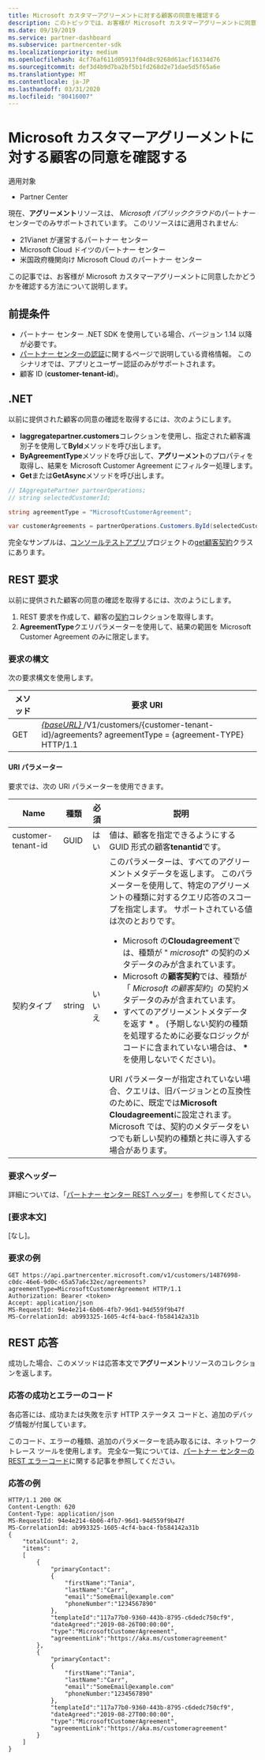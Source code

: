 ```yaml
---
title: Microsoft カスタマーアグリーメントに対する顧客の同意を確認する
description: このトピックでは、お客様が Microsoft カスタマーアグリーメントに同意したかどうかを確認する方法について説明します。
ms.date: 09/19/2019
ms.service: partner-dashboard
ms.subservice: partnercenter-sdk
ms.localizationpriority: medium
ms.openlocfilehash: 4cf76af611d05913f04d8c9268d61acf16334d76
ms.sourcegitcommit: def3d4b9d7ba2bf5b1fd268d2e71dae5d5f65a6e
ms.translationtype: MT
ms.contentlocale: ja-JP
ms.lasthandoff: 03/31/2020
ms.locfileid: "80416007"
---
```

# <a name="get-confirmation-of-customer-acceptance-of-microsoft-customer-agreement"></a>Microsoft カスタマーアグリーメントに対する顧客の同意を確認する

適用対象

- Partner Center

現在、**アグリーメント**リソースは、 *Microsoft パブリッククラウド*のパートナーセンターでのみサポートされています。 このリソースはに適用されません:

- 21Vianet が運営するパートナー センター
- Microsoft Cloud ドイツのパートナー センター
- 米国政府機関向け Microsoft Cloud のパートナー センター

この記事では、お客様が Microsoft カスタマーアグリーメントに同意したかどうかを確認する方法について説明します。

## <a name="prerequisites"></a>前提条件

- パートナー センター .NET SDK を使用している場合、バージョン 1.14 以降が必要です。
- [パートナー センターの認証](./partner-center-authentication.md)に関するページで説明している資格情報。 このシナリオでは、アプリとユーザー認証のみがサポートされます。
- 顧客 ID (**customer-tenant-id**)。

## <a name="net"></a>.NET

以前に提供された顧客の同意の確認を取得するには、次のようにします。

- **Iaggregatepartner.customers**コレクションを使用し、指定された顧客識別子を使用して**ById**メソッドを呼び出します。
- **ByAgreementType**メソッドを呼び出して、**アグリーメント**のプロパティを取得し、結果を Microsoft Customer Agreement にフィルター処理します。
- **Get**または**GetAsync**メソッドを呼び出します。

```csharp
// IAggregatePartner partnerOperations;
// string selectedCustomerId;

string agreementType = "MicrosoftCustomerAgreement";

var customerAgreements = partnerOperations.Customers.ById(selectedCustomerId).Agreements.ByAgreementType(agreementType).Get();
```

完全なサンプルは、[コンソールテストアプリ](https://github.com/PartnerCenterSamples/Partner-Center-SDK-Samples)プロジェクトの[get顧客契約](https://github.com/PartnerCenterSamples/Partner-Center-SDK-Samples/blob/master/Source/Partner%20Center%20SDK%20Samples/Agreements/GetCustomerAgreements.cs)クラスにあります。


## <a name="rest-request"></a>REST 要求

以前に提供された顧客の同意の確認を取得するには、次のようにします。

1. REST 要求を作成して、顧客の[契約](./agreement-resources.md)コレクションを取得します。 
2. **AgreementType**クエリパラメーターを使用して、結果の範囲を Microsoft Customer Agreement のみに限定します。

### <a name="request-syntax"></a>要求の構文

次の要求構文を使用します。

| メソッド | 要求 URI                                                                                      |
|--------|--------------------------------------------------------------------------------------------------|
| GET    | [ *\{baseURL\}* ](partner-center-rest-urls.md)/V1/customers/{customer-tenant-id}/agreements? agreementType = {agreement-TYPE} HTTP/1.1 |

#### <a name="uri-parameters"></a>URI パラメーター

要求では、次の URI パラメーターを使用できます。

| Name             | 種類 | 必須 | 説明                                                                               |
|------------------|------|----------|-------------------------------------------------------------------------------------------|
| customer-tenant-id | GUID | はい | 値は、顧客を指定できるようにする GUID 形式の顧客**tenantid**です。 |
| 契約タイプ | string | いいえ | このパラメーターは、すべてのアグリーメントメタデータを返します。 このパラメーターを使用して、特定のアグリーメントの種類に対するクエリ応答のスコープを指定します。 サポートされている値は次のとおりです。 <ul><li>Microsoft の**Cloudagreement**では、種類が " *microsoft*" の契約のメタデータのみが含まれています。</li><li>Microsoft の**顧客契約**では、種類が「 *Microsoft の顧客契約*」の契約メタデータのみが含まれています。</li><li>すべてのアグリーメントメタデータを返す **\*** 。 (予期しない契約の種類を処理するために必要なロジックがコードに含まれていない場合は、 **\*** を使用しないでください)。</li></ul> URI パラメーターが指定されていない場合、クエリは、旧バージョンとの互換性のために、既定では**Microsoft Cloudagreement**に設定されます。 Microsoft では、契約のメタデータをいつでも新しい契約の種類と共に導入する場合があります。  |

### <a name="request-headers"></a>要求ヘッダー

詳細については、「[パートナー センター REST ヘッダー](headers.md)」を参照してください。

### <a name="request-body"></a>[要求本文]

[なし]。

### <a name="request-example"></a>要求の例

```http
GET https://api.partnercenter.microsoft.com/v1/customers/14876998-c0dc-46e6-9d0c-65a57a6c32ec/agreements?agreementType=MicrosoftCustomerAgreement HTTP/1.1
Authorization: Bearer <token> 
Accept: application/json
MS-RequestId: 94e4e214-6b06-4fb7-96d1-94d559f9b47f
MS-CorrelationId: ab993325-1605-4cf4-bac4-fb584142a31b
```

## <a name="rest-response"></a>REST 応答

成功した場合、このメソッドは応答本文で**アグリーメント**リソースのコレクションを返します。

### <a name="response-success-and-error-codes"></a>応答の成功とエラーのコード

各応答には、成功または失敗を示す HTTP ステータス コードと、追加のデバッグ情報が付属しています。 

このコード、エラーの種類、追加のパラメーターを読み取るには、ネットワーク トレース ツールを使用します。 完全な一覧については、[パートナー センターの REST エラーコード](error-codes.md)に関する記事を参照してください。

### <a name="response-example"></a>応答の例

```http
HTTP/1.1 200 OK
Content-Length: 620
Content-Type: application/json
MS-RequestId: 94e4e214-6b06-4fb7-96d1-94d559f9b47f
MS-CorrelationId: ab993325-1605-4cf4-bac4-fb584142a31b
{
    "totalCount": 2,
    "items":
    [ 
        {
            "primaryContact":
            {
                "firstName":"Tania",
                "lastName":"Carr",
                "email":"SomeEmail@example.com"
                "phoneNumber":"1234567890"
            },
            "templateId":"117a77b0-9360-443b-8795-c6dedc750cf9",
            "dateAgreed":"2019-08-26T00:00:00",
            "type":"MicrosoftCustomerAgreement",
            "agreementLink":"https://aka.ms/customeragreement"
        },
        {
            "primaryContact":
            {
                "firstName":"Tania",
                "lastName":"Carr",
                "email":"SomeEmail@example.com"
                "phoneNumber:"1234567890"
            },
            "templateId":"117a77b0-9360-443b-8795-c6dedc750cf9",
            "dateAgreed":"2019-08-27T00:00:00",
            "type":"MicrosoftCustomerAgreement",
            "agreementLink":"https://aka.ms/customeragreement"
        }
    ]
}
```
